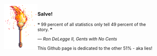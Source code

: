 <img align="left" src="https://raw.githubusercontent.com/mosioc/mosioc/main/tor.png" style="width: 110px" alt="torch">

### Salve!
❝ 99 percent of all statistics only tell 49 percent of the story. ❞
<p><i>  ― Ron DeLegge II, Gents with No Cents</i></p>
<p align="center"></p>This Github page is dedicated to the other 51% - aka lies!</p>

